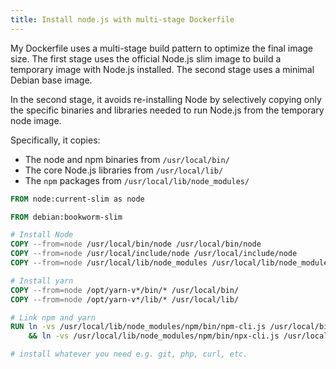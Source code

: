 ```yaml
---
title: Install node.js with multi-stage Dockerfile
---
```


My Dockerfile uses a multi-stage build pattern to optimize the final image size.
The first stage uses the official Node.js slim image to build a temporary 
image with Node.js installed. The second stage uses a minimal Debian base image.

In the second stage, it avoids re-installing Node by selectively copying only the
specific binaries and libraries needed to run Node.js from the temporary node image.

Specifically, it copies:

* The node and npm binaries from `/usr/local/bin/`
* The core Node.js libraries from `/usr/local/lib/`
* The `npm` packages from `/usr/local/lib/node_modules/`


```dockerfile
FROM node:current-slim as node

FROM debian:bookworm-slim

# Install Node
COPY --from=node /usr/local/bin/node /usr/local/bin/node
COPY --from=node /usr/local/include/node /usr/local/include/node
COPY --from=node /usr/local/lib/node_modules /usr/local/lib/node_modules

# Install yarn
COPY --from=node /opt/yarn-v*/bin/* /usr/local/bin/
COPY --from=node /opt/yarn-v*/lib/* /usr/local/lib/

# Link npm and yarn
RUN ln -vs /usr/local/lib/node_modules/npm/bin/npm-cli.js /usr/local/bin/npm \
    && ln -vs /usr/local/lib/node_modules/npm/bin/npx-cli.js /usr/local/bin/npx

# install whatever you need e.g. git, php, curl, etc.
```
